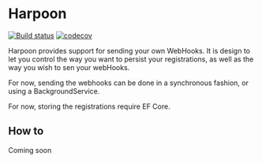 # Harpoon


[![Build status](https://ci.appveyor.com/api/projects/status/tb4kv08i2g0y0d03/branch/master?svg=true)](https://ci.appveyor.com/project/Poltuu/harpoon/branch/master) [![codecov](https://codecov.io/gh/Poltuu/Harpoon/branch/master/graph/badge.svg)](https://codecov.io/gh/Poltuu/Harpoon)


Harpoon provides support for sending your own WebHooks. It is design to let you control the way you want to persist your registrations, as well as the way you wish to sen your webHooks.

For now, sending the webhooks can be done in a synchronous fashion, or using a BackgroundService.

For now, storing the registrations require EF Core.

## How to

Coming soon
